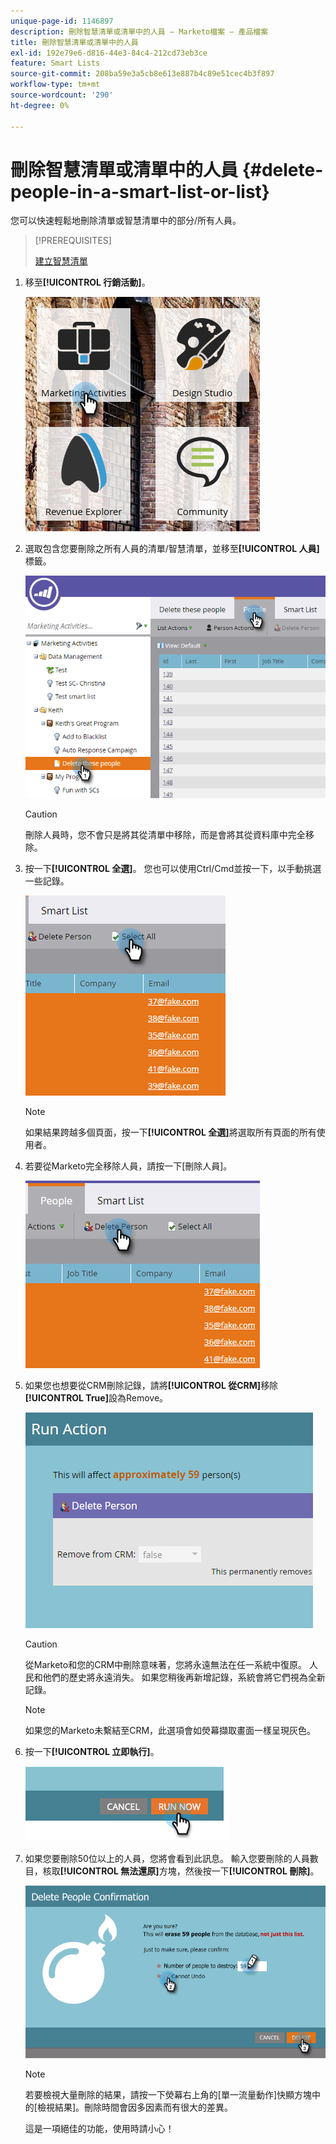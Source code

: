 ```yaml
---
unique-page-id: 1146897
description: 刪除智慧清單或清單中的人員 — Marketo檔案 — 產品檔案
title: 刪除智慧清單或清單中的人員
exl-id: 192e79e6-d816-44e3-84c4-212cd73eb3ce
feature: Smart Lists
source-git-commit: 208ba59e3a5cb8e613e887b4c89e51cec4b3f897
workflow-type: tm+mt
source-wordcount: '290'
ht-degree: 0%

---
```


# 刪除智慧清單或清單中的人員 {#delete-people-in-a-smart-list-or-list}

您可以快速輕鬆地刪除清單或智慧清單中的部分/所有人員。

>[!PREREQUISITES]
>
>[建立智慧清單](/help/marketo/product-docs/core-marketo-concepts/smart-lists-and-static-lists/creating-a-smart-list/create-a-smart-list.md)

1. 移至&#x200B;**[!UICONTROL 行銷活動]**。

   ![](assets/ma-1.png)

1. 選取包含您要刪除之所有人員的清單/智慧清單，並移至&#x200B;**[!UICONTROL 人員]**&#x200B;標籤。

   ![](assets/two-1.png)

   >[!CAUTION]
   >
   >刪除人員時，您不會只是將其從清單中移除，而是會將其從資料庫中完全移除。

1. 按一下&#x200B;**[!UICONTROL 全選]**。 您也可以使用Ctrl/Cmd並按一下，以手動挑選一些記錄。

   ![](assets/three-1.png)

   >[!NOTE]
   >
   >如果結果跨越多個頁面，按一下&#x200B;**[!UICONTROL 全選]**&#x200B;將選取所有頁面的所有使用者。

1. 若要從Marketo完全移除人員，請按一下[刪除人員]。**&#x200B;**

   ![](assets/four-1.png)

1. 如果您也想要從CRM刪除記錄，請將&#x200B;**[!UICONTROL 從CRM]**&#x200B;移除&#x200B;**[!UICONTROL True]**&#x200B;設為Remove。

   ![](assets/five.png)

   >[!CAUTION]
   >
   >從Marketo和您的CRM中刪除意味著，您將永遠無法在任一系統中復原。 人民和他們的歷史將永遠消失。 如果您稍後再新增記錄，系統會將它們視為全新記錄。

   >[!NOTE]
   >
   >如果您的Marketo未繫結至CRM，此選項會如熒幕擷取畫面一樣呈現灰色。

1. 按一下&#x200B;**[!UICONTROL 立即執行]**。

   ![](assets/image2014-9-24-13-3a0-3a3.png)

1. 如果您要刪除50位以上的人員，您將會看到此訊息。 輸入您要刪除的人員數目，核取&#x200B;**[!UICONTROL 無法還原]**&#x200B;方塊，然後按一下&#x200B;**[!UICONTROL 刪除]**。

   ![](assets/seven.png)

   >[!NOTE]
   >
   >若要檢視大量刪除的結果，請按一下熒幕右上角的[單一流量動作]快顯方塊中的[檢視結果]。 **&#x200B;**&#x200B;刪除時間會因多因素而有很大的差異。

   這是一項絕佳的功能，使用時請小心！
